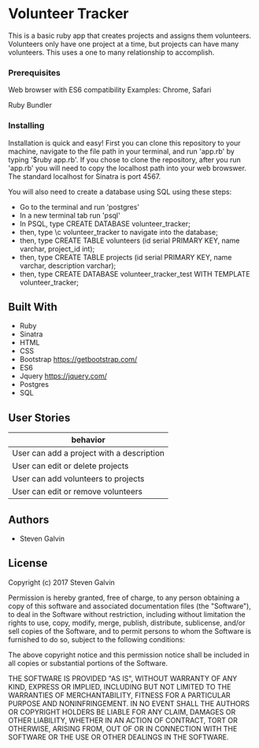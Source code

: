 # Volunteer Tracker

This is a basic ruby app that creates projects and assigns them volunteers. Volunteers only have one project at a time, but projects can have many volunteers. This uses a one to many relationship to accomplish.

### Prerequisites

Web browser with ES6 compatibility
Examples: Chrome, Safari

Ruby
Bundler

### Installing

Installation is quick and easy! First you can clone this repository to your machine, navigate to the file path in your terminal, and run 'app.rb' by typing '$ruby app.rb'. If you chose to clone the repository, after you run 'app.rb' you will need to copy the localhost path into your web browswer. The standard localhost for Sinatra is port 4567.

You will also need to create a database using SQL using these steps:

* Go to the terminal and run 'postgres'
* In a new terminal tab run 'psql'
* In PSQL, type CREATE DATABASE volunteer_tracker;
* then, type \c volunteer_tracker to navigate into the database;
* then, type CREATE TABLE volunteers (id serial PRIMARY KEY, name varchar, project_id int);
* then, type CREATE TABLE projects (id serial PRIMARY KEY, name varchar, description varchar);
* then, type CREATE DATABASE volunteer_tracker_test WITH TEMPLATE volunteer_tracker;

## Built With

* Ruby
* Sinatra
* HTML
* CSS
* Bootstrap https://getbootstrap.com/
* ES6
* Jquery https://jquery.com/
* Postgres
* SQL

## User Stories

| behavior |
|----------|
|User can add a project with a description|
|User can edit or delete projects|
|User can add volunteers to projects|
|User can edit or remove volunteers|

## Authors

* Steven Galvin

## License

Copyright (c) 2017 Steven Galvin

Permission is hereby granted, free of charge, to any person obtaining a copy
of this software and associated documentation files (the "Software"), to deal
in the Software without restriction, including without limitation the rights
to use, copy, modify, merge, publish, distribute, sublicense, and/or sell
copies of the Software, and to permit persons to whom the Software is
furnished to do so, subject to the following conditions:

The above copyright notice and this permission notice shall be included in all
copies or substantial portions of the Software.

THE SOFTWARE IS PROVIDED "AS IS", WITHOUT WARRANTY OF ANY KIND, EXPRESS OR
IMPLIED, INCLUDING BUT NOT LIMITED TO THE WARRANTIES OF MERCHANTABILITY,
FITNESS FOR A PARTICULAR PURPOSE AND NONINFRINGEMENT. IN NO EVENT SHALL THE
AUTHORS OR COPYRIGHT HOLDERS BE LIABLE FOR ANY CLAIM, DAMAGES OR OTHER
LIABILITY, WHETHER IN AN ACTION OF CONTRACT, TORT OR OTHERWISE, ARISING FROM,
OUT OF OR IN CONNECTION WITH THE SOFTWARE OR THE USE OR OTHER DEALINGS IN THE
SOFTWARE.
